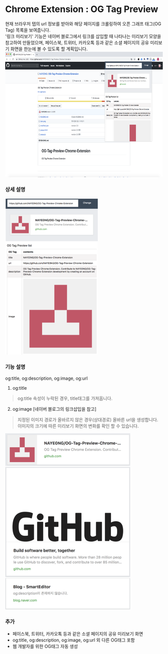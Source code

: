 Chrome Extension : OG Tag Preview
=============
현재 브라우저 탭의 url 정보를 받아와 해당 페이지를 크롤링하여 오픈 그래프 태그(OG Tag) 목록을 보여줍니다.<br />
'링크 미리보기' 기능은 네이버 블로그에서 링크를 삽입할 때 나타나는 미리보기 모양을 참고하여 만들었으며, 페이스북, 트위터, 카카오톡 등과 같은 소셜 페이지의 공유 미리보기 화면을 한눈에 볼 수 있도록 할 계획입니다.
<br/>
<img height="400px" src='image/screen.png'>

### 상세 설명
<img height="500px" src='image/extension.png'>

### 기능 설명 
og:title, og:description, og:image, og:url
1. og:title
>og:title 속성이 누락된 경우, title태그를 가져옵니다.

2. og:image
[네이버 블로그의 링크삽입을 참고]
>지정된 이미지 경로가 올바르지 않은 경우(상대경로) 올바른 url을 생성합니다.
> 이미지의 크기에 따른 미리보기 화면의 변화를 확인 할 수 있습니다.
<img width="400px" src='image/under450.png'>
<img width="400px" src='image/up450.png'>
<img width="400px" src='image/none.png'>

<br />

### 추가
- 페이스북, 트위터, 카카오톡 등과 같은 소셜 페이지의 공유 미리보기 화면
- og:title, og:description, og:image, og:url 외 다른 OG태그 포함 
- 웹 개발자를 위한 OG태그 자동 생성

